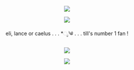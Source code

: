 <p align="center"> <img src="https://i.ibb.co/3YvCGjP/IMG-6860.gif">

<p align="center"> <img src="https://i.ibb.co/7zpDkS9/Untitled146-20241027125659.png">

<p align="center"> 
eli, lance or caelus . . . *ೃ༄
. . . till's number 1 fan ! 
</p>

<p align="center"> <img src="https://i.ibb.co/X81nx6k/Untitled148-20240401200348.png">

<p align="center"> <img src="https://i.ibb.co/3YvCGjP/IMG-6860.gif">
